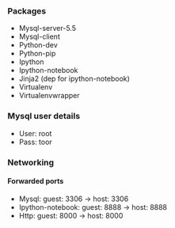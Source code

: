 ### Packages

* Mysql-server-5.5
* Mysql-client
* Python-dev
* Python-pip
* Ipython
* Ipython-notebook
* Jinja2 (dep for ipython-notebook)
* Virtualenv
* Virtualenvwrapper

### Mysql user details

* User: root
* Pass: toor

### Networking

#### Forwarded ports
* Mysql: guest: 3306 -> host: 3306
* Ipython-notebook: guest: 8888 -> host: 8888
* Http: guest: 8000 -> host: 8000

